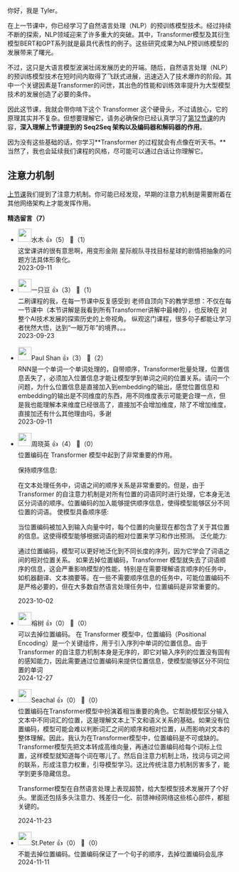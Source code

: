 你好，我是 Tyler。

在上一节课中，你已经学习了自然语言处理（NLP）的预训练模型技术。经过持续不断的探索，NLP领域迎来了许多重大的突破。其中，Transformer模型及其衍生模型BERT和GPT系列就是最具代表性的例子。这些研究成果为NLP预训练模型的发展带来了曙光。

不过，这只是大语言模型波澜壮阔发展历史的开端。随后，自然语言处理（NLP）的预训练模型技术在短时间内取得了飞跃式进展，迅速迈入了技术爆炸的阶段。其中一个关键因素是Transformer的问世，其出色的性能和训练效率提升为大型模型技术的发展创造了必要的条件。

因此这节课，我就会带你啃下这个 Transformer 这个硬骨头，不过请放心，它的原理其实并不复杂。但想要理解它，请务必确保你已经认真学习了[第12节课](https://time.geekbang.org/column/article/696734)的内容，**深入理解上节课提到的 Seq2Seq 架构以及编码器和解码器的作用**。

因为没有这些基础的话，你学习**Transformer 的过程就会有点像在听天书。**当然了，我也会延续我们课程的风格，尽可能可以通过白话让你理解它。

## 注意力机制

[上节课](https://time.geekbang.org/column/article/698540)我们提到了注意力机制。你可能已经发现，早期的注意力机制是需要附着在其他网络架构上才能发挥作用。
<div><strong>精选留言（7）</strong></div><ul>
<li><img src="https://static001.geekbang.org/account/avatar/00/13/a8/22/09c4211e.jpg" width="30px"><span>水木</span> 👍（5） 💬（1）<div>这堂课讲的很有意思啊，用变形金刚 星际舰队寻找目标星球的剧情把抽象的问题方法具体形象化。</div>2023-09-11</li><br/><li><img src="https://static001.geekbang.org/account/avatar/00/0f/51/6e/efb76357.jpg" width="30px"><span>一只豆</span> 👍（3） 💬（1）<div>二刷课程的我，在每一节课中反复感受到 老师自顶向下的教学思想：不仅在每一节课中（本节讲解是我看到所有Transformer讲解中最棒的），也反映在 对整个AI技术发展的探索历史的上帝视角。 纵观这门课程，很多句子都能让学习者恍然大悟，达到“一眼万年”的境界。。。</div>2023-09-23</li><br/><li><img src="" width="30px"><span>Paul Shan</span> 👍（3） 💬（2）<div>RNN是一个单词一个单词处理的，自带顺序，Transformer批量处理，位置信息丢失了，必须加入位置信息才能让模型学到单词之间的位置关系。请问一个问题，为什么位置信息是直接加入到embedding的输出，感觉位置信息和embedding的输出是不同维度的东西，用不同维度表示可能更合理一点，但是我也能理解本来维度已经很高了，直接加不会增加维度，除了不增加维度，直接加还有什么其他理由吗，多谢</div>2023-09-11</li><br/><li><img src="https://static001.geekbang.org/account/avatar/00/14/c4/9d/0f4ea119.jpg" width="30px"><span>周晓英</span> 👍（4） 💬（0）<div>位置编码在 Transformer 模型中起到了非常重要的作用。

保持顺序信息:

在文本处理任务中，词语之间的顺序关系是非常重要的。但是，由于 Transformer 的自注意力机制是对所有位置的词语同时进行处理，它本身无法区分词语的顺序。位置编码的加入能够提供顺序信息，使得模型能够区分不同位置的词语。
使模型具备顺序感:

当位置编码被加入到输入向量中时，每个位置的向量现在都包含了关于其位置的信息。这使得模型能够根据词语的相对位置来学习和作出预测。
泛化能力:

通过位置编码，模型可以更好地泛化到不同长度的序列，因为它学会了词语之间的相对位置关系。
如果去掉位置编码，Transformer 模型就失去了词语顺序的信息，这会严重影响模型的性能，特别是在需要理解语言顺序的任务中，如机器翻译、文本摘要等。在一些不需要顺序信息的任务中，可能位置编码不是严格必要的，但在大多数自然语言处理任务中，位置编码是非常重要的。</div>2023-10-02</li><br/><li><img src="https://static001.geekbang.org/account/avatar/00/2c/a5/95/a9f55696.jpg" width="30px"><span>榕树</span> 👍（0） 💬（0）<div>可以去掉位置编码。
在 Transformer 模型中，位置编码（Positional Encoding）是一个关键组件，用于引入序列中单词的位置信息。由于 Transformer 的自注意力机制本身是无序的，即它对输入序列的位置没有固有的感知能力，因此需要通过位置编码来提供位置信息，使模型能够区分不同位置的单词</div>2024-12-27</li><br/><li><img src="https://static001.geekbang.org/account/avatar/00/13/db/95/daad899f.jpg" width="30px"><span>Seachal</span> 👍（0） 💬（0）<div>位置编码在Transformer模型中扮演着相当重要的角色。它帮助模型区分输入文本中不同词汇的位置，这是理解文本上下文和语义关系的基础。如果没有位置编码，模型可能会难以判断词汇之间的顺序和相对位置，从而影响对文本的整体理解。因此，我认为在Transformer模型中，位置编码是不可或缺的。  
 Transformer模型先把文本转成高维向量，再通过位置编码给每个词标上位置，这样模型就知道每个词在哪儿了。然后自注意力机制上场，找词与词之间的联系，形成注意力权重，引导模型学习。这比传统注意力机制厉害多了，能学到更多隐藏信息。

Transformer模型在自然语言处理上表现超赞，给大型模型技术发展开了个好头。里面还包括多头注意力、残差归一化、前馈神经网络这些核心部件，都挺关键的。</div>2024-11-23</li><br/><li><img src="https://static001.geekbang.org/account/avatar/00/0f/e7/b6/c9b56731.jpg" width="30px"><span>St.Peter</span> 👍（0） 💬（0）<div>不能去掉位置编码。位置编码保证了一个句子的顺序，去掉位置编码会乱序</div>2024-11-11</li><br/>
</ul>